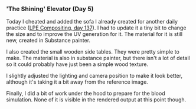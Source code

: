 ### 'The Shining' Elevator (Day 5)

Today I cheated and added the sofa I already created for another daily practice
([LPE Compositing, day 137][day-137]). I had to update it a tiny bit to change
the size and to improve the UV generation for it. The material for it is still
new, created in Substance painter.

I also created the small wooden side tables. They were pretty simple to make.
The material is also in substance painter, but there isn't a lot of detail so
it could probably have just been a simple wood texture.

I slightly adjusted the lighting and camera position to make it look better,
although it's taking it a bit away from the reference image.

Finally, I did a bit of work under the hood to prepare for the blood simulation.
None of it is visible in the rendered output at this point though.

[day-137]: https://brandonslade.me/houdini-practice/137
